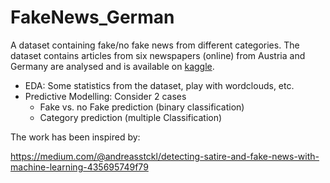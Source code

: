 # FakeNews_German

A dataset containing fake/no fake news from different categories. The dataset contains articles from six newspapers (online) from Austria and Germany are analysed and is available on [kaggle](https://www.kaggle.com/astoeckl/fake-news-dataset-german).

* EDA: Some statistics from the dataset, play with wordclouds, etc.
* Predictive Modelling: Consider 2 cases
    * Fake vs. no Fake prediction (binary classification)
    * Category prediction (multiple Classification)

The work has been inspired by: 

https://medium.com/@andreasstckl/detecting-satire-and-fake-news-with-machine-learning-435695749f79
  
  
